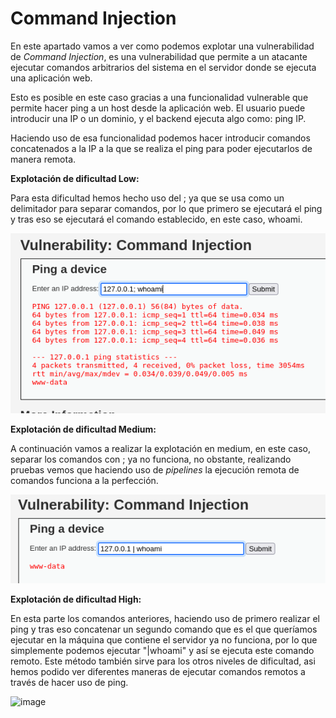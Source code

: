  # Command Injection

En este apartado vamos a ver como podemos explotar una vulnerabilidad de *Command Injection*, es una vulnerabilidad que permite a un atacante ejecutar comandos arbitrarios del sistema en el servidor donde se ejecuta una aplicación web.

Esto es posible en este caso gracias a una funcionalidad vulnerable que permite hacer ping a un host desde la aplicación web. El usuario puede introducir una IP o un dominio, y el backend ejecuta algo como: ping IP.

Haciendo uso de esa funcionalidad podemos hacer introducir comandos concatenados a la IP a la que se realiza el ping para poder ejecutarlos de manera remota.

**Explotación de dificultad Low:**

Para esta dificultad hemos hecho uso del ; ya que se usa como un delimitador para separar comandos, por lo que primero se ejecutará el ping y tras eso se ejecutará el comando establecido, en este caso, whoami.

![PING en Low](./Assets/Command%20Injection/LOW%20-%201.png)

**Explotación de dificultad Medium:**

A continuación vamos a realizar la explotación en medium, en este caso, separar los comandos con ; ya no funciona, no obstante, realizando pruebas vemos que haciendo uso de *pipelines* la ejecución remota de comandos funciona a la perfección.

![PING en Medium](./Assets/Command%20Injection/MEDIUM%20-%202.png)

**Explotación de dificultad High:**

En esta parte los comandos anteriores, haciendo uso de primero realizar el ping y tras eso concatenar un segundo comando que es el que queríamos ejecutar en la máquina que contiene el servidor ya no funciona, por lo que simplemente podemos ejecutar "|whoami" y así se ejecuta este comando remoto. Este método también sirve para los otros niveles de dificultad, asi hemos podido ver diferentes maneras de ejecutar comandos remotos a través de hacer uso de ping.

![image](https://github.com/user-attachments/assets/9b417e27-3aef-465e-9a58-47e272538830)
